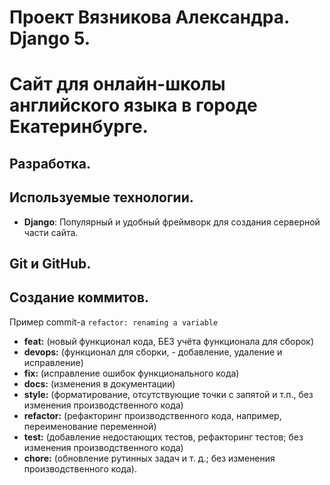 # Проект Вязникова Александра. Django 5.
# Сайт для онлайн-школы английского языка в городе Екатеринбурге.


## Разработка.

## Используемые технологии.
- **Django**: Популярный и удобный фреймворк для создания серверной части сайта.

## Git и GitHub.

## Создание коммитов.
Пример commit-a `refactor: renaming a variable`

- **feat:** (новый функционал кода, БЕЗ учёта функционала для сборок)
- **devops:** (функционал для сборки, - добавление, удаление и исправление)
- **fix:** (исправление ошибок функционального кода)
- **docs:** (изменения в документации)
- **style:** (форматирование, отсутствующие точки с запятой и т.п., без изменения производственного кода)
- **refactor:** (рефакторинг производственного кода, например, переименование переменной)
- **test:** (добавление недостающих тестов, рефакторинг тестов; без изменения производственного кода)
- **chore:** (обновление рутинных задач и т. д.; без изменения производственного кода). 

